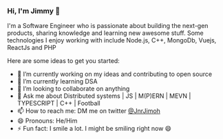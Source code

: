 ### Hi, I'm Jimmy 👋

I'm a Software Engineer who is passionate about building the next-gen products, sharing knowledge and learning new awesome stuff. Some technologies I enjoy working with include Node.js, C++, MongoDb, Vuejs, ReactJs and PHP

Here are some ideas to get you started:

- 🔭 I’m currently working on my ideas and contributing to open source
- 🌱 I’m currently learning DSA
- 👯 I’m looking to collaborate on anything
- 💬 Ask me about Distributed systems | JS | M(P)ERN | MEVN | TYPESCRIPT | C++ | Football
- 📫 How to reach me:  DM me on twitter [@JnrJimoh](https://twitter.com/JnrJimoh)
- 😄 Pronouns: He/Him
- ⚡ Fun fact: I smile a lot. I might be smiling right now 😄
